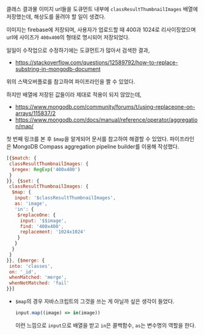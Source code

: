 클래스 결과물 이미지 url들을 도큐먼트 내부에 `classResultThumbnailImages` 배열에 저장했는데, 해상도를 올려야 할 일이 생겼다.

이미지는 firebase에 저장되며, 사용자가 업로드할 때 400과 1024로 리사이징었으며 url에 사이즈가 `400x400`의 형태로 명시되어 저장되었다.

일일이 수작업으로 수정하기에는 도큐먼트가 많아서 검색한 결과, 

- https://stackoverflow.com/questions/12589792/how-to-replace-substring-in-mongodb-document

위의 스택오버플로를 참고하여 파이프라인을 짤 수 있었다.

하지만 배열에 저장된 값들이라 제대로 적용이 되지 않았는데, 

- https://www.mongodb.com/community/forums/t/using-replaceone-on-arrays/115837/2
- https://www.mongodb.com/docs/manual/reference/operator/aggregation/map/

첫 번째 링크를 본 후 `$map`을 알게되어 문서를 참고하여 해결할 수 있었다. 파이프라인은 MongoDB Compass aggregation pipeline builder를 이용해 작성했다.



```js
[{$match: {
 classResultThumbnailImages: {
  $regex: RegExp('400x400')
 }
}}, {$set: {
 classResultThumbnailImages: {
  $map: {
   input: '$classResultThumbnailImages',
   as: 'image',
   'in': {
    $replaceOne: {
     input: '$$image',
     find: '400x400',
     replacement: '1024x1024'
    }
   }
  }
 }
}}, {$merge: {
 into: 'classes',
 on: '_id',
 whenMatched: 'merge',
 whenNotMatched: 'fail'
}}]
```

- `$map`의 경우 자바스크립트의 그것을 쓰는 게 아닐까 싶은 생각이 들었다. 

  ```js
  input.map((image) => in(image))
  ```

  이런 느낌으로 `input`으로 배열을 받고 `in`은 콜백함수, `as`는 변수명의 역할을 한다.

